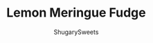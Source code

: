 ---
layout: ../../layouts/MarkdownPostLayout.astro
title: Lemon Meringue Fudge
author: ShugarySweets
pubDate: 2019-04-04
description: "If you love Lemon Meringue pie, this Lemon Meringue Fudge is even better. Sweet fudge topped with marshmallow “meringue”, lemon curd, and graham crackers!"
image_url: https://www.shugarysweets.com/wp-content/uploads/2013/04/lemon-meringue-fudge-1.jpg
tags: ["Candy","American"]
calories: 110
protein: 1
carbohydrates: 14
fats: 6
fiber: 0
ingredients: ["1 cup Granulated Sugar","3/4 cup Heavy Cream","3/4 cup Unsalted Butter","dash of Salt","2 1/2 cups White Chocolate Chips (11oz bag)","7 ounces Marshmallow Fluff","2 Lemons, zested","2 tablespoons Lemon Curd","1 1/2 cup of miniatures Marshmallow","1 cup Lemon Curd","1 cup Graham Cracker Crumbs"]
serves: 64
time: "3 hours 10 minutes"
prepTime: "5 minutes"
instructions: ["First, make some homemade lemon curd. If you choose NOT to make homemade, you can buy it in the store. Or use a thick lemon pie filling!","Next, line a 9-inch square baking dish with parchment paper.","PRO TIP: Use binder clips (or clothespins) to secure parchment to pan to keep it snug. Set aside.","Next, in your stand mixer bowl, add white chocolate chips, 1 jar of marshmallow cream (7 oz size), and lemon zest. Set aside.","In a saucepan, melt butter with sugar, heavy cream, and a pinch of salt. Cook over medium heat, stirring constantly, until mixture begins to boil.","Boil for 5 minutes, and remove from heat.","Pour hot mixture over morsels in mixing bowl, using the whisk attachment, blend until smooth. This will take about one minute. Fold in 2 Tbsp lemon curd (or lemon pie filling) and mini marshmallows. ","Spread fudge into prepared baking dish.","Top fudge with lemon curd and crushed graham crackers. Chill for 3 hours, until fudge has set completely.","Cut into bite sized pieces when ready to serve. This fudge is best served chilled! ENJOY."]
nutrition: ["110 calories","14 grams carbohydrates","16 milligrams cholesterol","6 grams fat","0 grams fiber","1 grams protein","4 grams saturated fat","27 milligrams sodium","12 grams sugar","0 grams trans fat","2 grams unsaturated fat"]
---